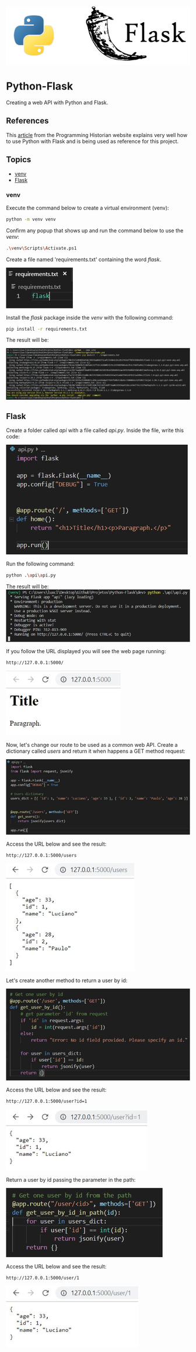 ![titulo](/docs/titulo.JPG)

# Python-Flask

Creating a web API with Python and Flask.

## References

This [article](https://programminghistorian.org/en/lessons/creating-apis-with-python-and-flask#lesson-goals) from the Programming Historian website explains very well how to use Python with Flask and is being used as reference for this project.

## Topics

- [venv](#venv)
- [Flask](#flask)

### venv

Execute the command below to create a virtual environment (venv):

```bash
python -m venv venv
```

Confirm any popup that shows up and run the command below to use the _venv_:

```bash
.\venv\Scripts\Activate.ps1
```

Create a file named 'requirements.txt' containing the word _flask_.

![venv01](/docs/venv01.JPG)

Install the _flask_ package inside the _venv_ with the following command:

```bash
pip install -r requirements.txt
```

The result will be:

![venv02](/docs/venv02.JPG)

## Flask

Create a folder called _api_ with a file called _api.py_. Inside the file, write this code:

![flask01](/docs/flask01.JPG)

Run the following command:

```bash
python .\api\api.py

```

The result will be:
![flask02](/docs/flask02.JPG)

If you follow the URL displayed you will see the web page running:

```bash
http://127.0.0.1:5000/
```

![flask03](/docs/flask03.JPG)

Now, let's change our route to be used as a common web API.
Create a dictionary called _users_ and return it when happens a GET method request:

![flask04](/docs/flask04.JPG)

Access the URL below and see the result:

```bash
http://127.0.0.1:5000/users
```

![flask05](/docs/flask05.JPG)

Let's create another method to return a user by id:

![flask06](/docs/flask06.JPG)

Access the URL below and see the result:

```bash
http://127.0.0.1:5000/user?id=1
```

![flask07](/docs/flask07.JPG)

Return a user by id passing the parameter in the path:

![flask08](/docs/flask08.JPG)

Access the URL below and see the result:

```bash
http://127.0.0.1:5000/user/1
```

![flask09](/docs/flask09.JPG)
